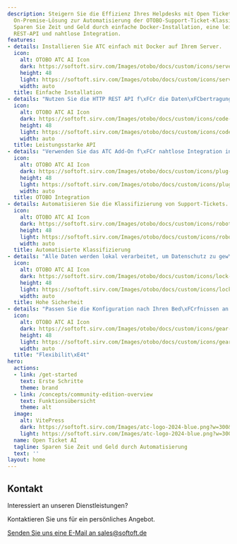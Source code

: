 ```yaml
---
description: Steigern Sie die Effizienz Ihres Helpdesks mit Open Ticket AI, der sicheren
  On-Premise-Lösung zur Automatisierung der OTOBO-Support-Ticket-Klassifizierung.
  Sparen Sie Zeit und Geld durch einfache Docker-Installation, eine leistungsstarke
  REST-API und nahtlose Integration.
features:
- details: Installieren Sie ATC einfach mit Docker auf Ihrem Server.
  icon:
    alt: OTOBO ATC AI Icon
    dark: https://softoft.sirv.com/Images/otobo/docs/custom/icons/server-solid.png?h=48&q=100&colorlevel.white=0
    height: 48
    light: https://softoft.sirv.com/Images/otobo/docs/custom/icons/server-solid.png?h=48&q=100
    width: auto
  title: Einfache Installation
- details: "Nutzen Sie die HTTP REST API f\xFCr die Daten\xFCbertragung und Modellverwaltung."
  icon:
    alt: OTOBO ATC AI Icon
    dark: https://softoft.sirv.com/Images/otobo/docs/custom/icons/code-solid.png?h=48&q=100&colorlevel.white=0
    height: 48
    light: https://softoft.sirv.com/Images/otobo/docs/custom/icons/code-solid.png?h=48&q=100
    width: auto
  title: Leistungsstarke API
- details: "Verwenden Sie das ATC Add-On f\xFCr nahtlose Integration in OTOBO."
  icon:
    alt: OTOBO ATC AI Icon
    dark: https://softoft.sirv.com/Images/otobo/docs/custom/icons/plug-solid.png?h=48&q=100&colorlevel.white=0
    height: 48
    light: https://softoft.sirv.com/Images/otobo/docs/custom/icons/plug-solid.png?h=48&q=100
    width: auto
  title: OTOBO Integration
- details: Automatisieren Sie die Klassifizierung von Support-Tickets.
  icon:
    alt: OTOBO ATC AI Icon
    dark: https://softoft.sirv.com/Images/otobo/docs/custom/icons/robot-solid.png?h=48&q=100&colorlevel.white=0
    height: 48
    light: https://softoft.sirv.com/Images/otobo/docs/custom/icons/robot-solid.png?h=48&q=100
    width: auto
  title: Automatisierte Klassifizierung
- details: "Alle Daten werden lokal verarbeitet, um Datenschutz zu gew\xE4hrleisten."
  icon:
    alt: OTOBO ATC AI Icon
    dark: https://softoft.sirv.com/Images/otobo/docs/custom/icons/lock-solid.png?h=48&q=100&colorlevel.white=0
    height: 48
    light: https://softoft.sirv.com/Images/otobo/docs/custom/icons/lock-solid.png?h=48&q=100
    width: auto
  title: Hohe Sicherheit
- details: "Passen Sie die Konfiguration nach Ihren Bed\xFCrfnissen an."
  icon:
    alt: OTOBO ATC AI Icon
    dark: https://softoft.sirv.com/Images/otobo/docs/custom/icons/gear-solid.png?h=48&q=100&colorlevel.white=0
    height: 48
    light: https://softoft.sirv.com/Images/otobo/docs/custom/icons/gear-solid.png?h=48&q=100
    width: auto
  title: "Flexibilit\xE4t"
hero:
  actions:
  - link: /get-started
    text: Erste Schritte
    theme: brand
  - link: /concepts/community-edition-overview
    text: Funktionsübersicht
    theme: alt
  image:
    alt: VitePress
    dark: https://softoft.sirv.com/Images/atc-logo-2024-blue.png?w=300&q=100
    light: https://softoft.sirv.com/Images/atc-logo-2024-blue.png?w=300&q=100
  name: Open Ticket AI
  tagline: Sparen Sie Zeit und Geld durch Automatisierung
  text: ''
layout: home
---
```

<OTAIPredictionDemo/>

<ServicePackagesComponent/>

<SupportPlansComponent/>




## Kontakt

<div class="text-center mt-8">
  <p class="text-lg font-semibold">Interessiert an unseren Dienstleistungen?</p>
  <p class="text-gray-600">Kontaktieren Sie uns für ein persönliches Angebot.</p>
  <a href="mailto:sales@softoft.de" class="mt-4 inline-block bg-blue-600 text-white px-6 py-3 rounded hover:bg-blue-700 transition-colors">
    Senden Sie uns eine E-Mail an sales@softoft.de
  </a>
</div>